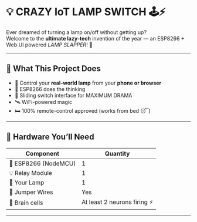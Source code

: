# 💡 CRAZY IoT LAMP SWITCH 🕹️⚡

Ever dreamed of turning a lamp on/off without getting up?  
Welcome to the **ultimate lazy-tech** invention of the year — an ESP8266 + Web UI powered *LAMP SLAPPER*! 🤪

---

## 🤯 What This Project Does

- 📲 Control your **real-world lamp** from your **phone or browser**
- 🧠 ESP8266 does the thinking
- 🎨 Sliding switch interface for MAXIMUM DRAMA
- 🛰️ WiFi-powered magic
- 🛏️ 100% remote-control approved (works from bed 😴)

---

## 🧰 Hardware You’ll Need

| Component          | Quantity |
|--------------------|----------|
| 🧠 ESP8266 (NodeMCU) | 1        |
| 💡 Relay Module     | 1        |
| 🔌 Your Lamp        | 1        |
| 🧪 Jumper Wires     | Yes      |
| 🧠 Brain cells      | At least 2 neurons firing ⚡ |

---


